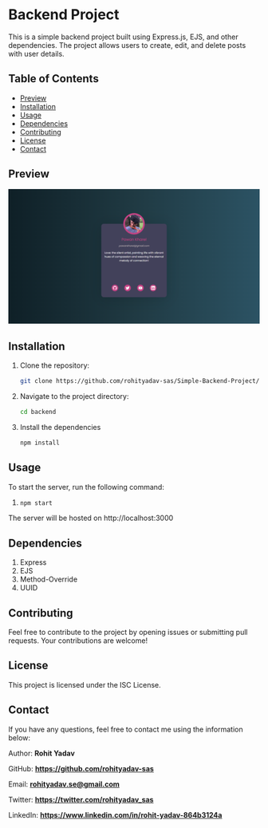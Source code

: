 # Backend Project

This is a simple backend project built using Express.js, EJS, and other dependencies. The project allows users to create, edit, and delete posts with user details.

## Table of Contents

- [Preview](#preview)
- [Installation](#installation)
- [Usage](#usage)
- [Dependencies](#dependencies)
- [Contributing](#contributing)
- [License](#license)
- [Contact](#contact)

## Preview
![preview.png](./assets/preview.png?raw=true)

## Installation

1. Clone the repository:
   ```bash
   git clone https://github.com/rohityadav-sas/Simple-Backend-Project/
   ```

3. Navigate to the project directory:
   ```bash
   cd backend
   ```
   
5. Install the dependencies
   ```bash
   npm install
   ```

## Usage
To start the server, run the following command:
1. ```bash
   npm start
   ```

The server will be hosted on http://localhost:3000

## Dependencies
1. Express
2. EJS
3. Method-Override
4. UUID

## Contributing
Feel free to contribute to the project by opening issues or submitting pull requests. Your contributions are welcome!

## License
This project is licensed under the ISC License.

## Contact
If you have any questions, feel free to contact me using the information below:

Author: **Rohit Yadav** 

GitHub: **https://github.com/rohityadav-sas** 

Email: **rohityadav.se@gmail.com** 

Twitter: **https://twitter.com/rohityadav_sas** 

LinkedIn: **https://www.linkedin.com/in/rohit-yadav-864b3124a**
